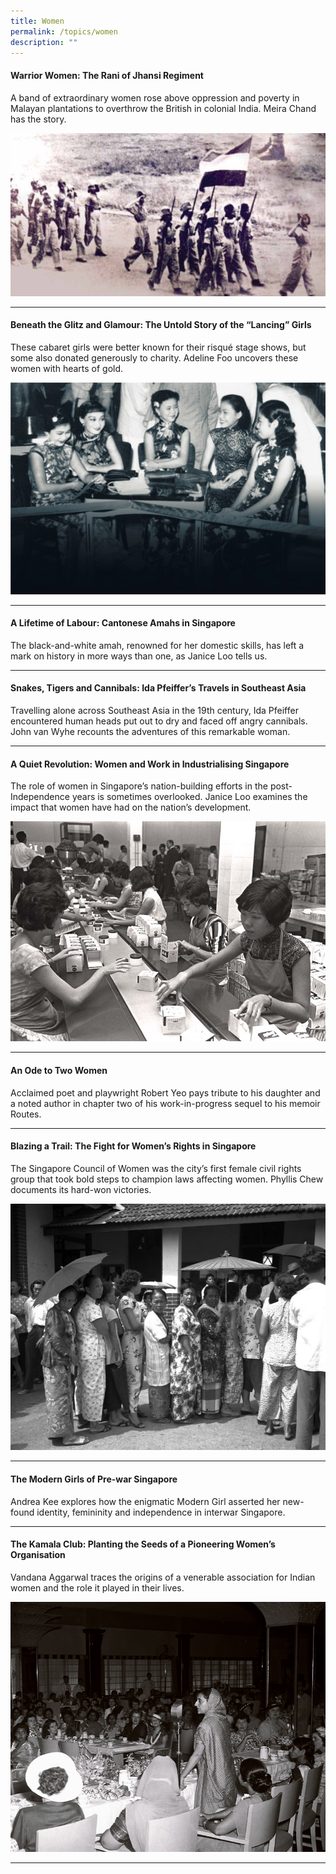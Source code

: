 ```yaml
---
title: Women
permalink: /topics/women
description: ""
---
```

#### <a style="text-decoration: none; font-weight: bold;" href="/vol-14/issue-1/apr-jun-2018/warrior-women-rani/">Warrior Women: The Rani of Jhansi Regiment</a>
<p>A band of extraordinary women rose above oppression and poverty in Malayan plantations to overthrow the British in colonial India. Meira Chand has the story.</p> 
<img src="/images/Vol-14-issue-1/warrior-women/Warrior1.JPG">
<hr>

#### <a style="text-decoration: none; font-weight: bold;" href="/vol-12/issue-4/jan-mar-2017/beneath-glitz-glamour">Beneath the Glitz and Glamour: The Untold Story of the “Lancing” Girls</a>
<p>These cabaret girls were better known for their risqué stage shows, but some also donated generously to charity. Adeline Foo uncovers these women with hearts of gold.</p> 
<img src="/images/Vol-12-issue-4/glitz-and-glamour/2-beneath_glitz_glamour.png">
<hr>

#### <a style="text-decoration: none; font-weight: bold;" href="/vol-13/issue-3/oct-dec-2017/lifetime-of-labour"> A Lifetime of Labour: Cantonese Amahs in Singapore</a>
<p>The black-and-white amah, renowned for her domestic skills, has left a mark on history in more ways than one, as Janice Loo tells us. </p>
<hr>

#### <a style="text-decoration: none; font-weight: bold;" href="/vol-15/issue-4/jan-mar-2020/s-t-c-sea/">Snakes, Tigers and Cannibals: Ida Pfeiffer’s Travels in Southeast Asia</a>
<p>Travelling alone across Southeast Asia in the 19th century, Ida Pfeiffer encountered human heads put out to dry and faced off angry cannibals. John van Wyhe recounts the adventures of this remarkable woman.</p> 
<hr>

#### <a style="text-decoration: none; font-weight: bold;" href="/vol-10/issue-2/jul-sep-2014/nation-building-women-singapore"> A Quiet Revolution: Women and Work in Industrialising Singapore</a>
<p>The role of women in Singapore’s nation-building efforts in the post-Independence years is sometimes overlooked. Janice Loo examines the impact that women have had on the nation’s development.</p> 
<img src="/images/vol-10-issue-2/women/tancho_corporation.jpg">
<hr>

#### <a style="text-decoration: none; font-weight: bold;" href="/vol-14/issue-3/oct-dec-2018/an-ode-to-two-women/"> An Ode to Two Women</a>
<p>Acclaimed poet and playwright Robert Yeo pays tribute to his daughter and a noted author in chapter two of his work-in-progress sequel to his memoir Routes.</p> 
<hr>

#### <a style="text-decoration: none; font-weight: bold;" href="/vol-14/issue-3/oct-dec-2018/blazing-a-trail/"> Blazing a Trail: The Fight for Women’s Rights in Singapore</a>
<p>The Singapore Council of Women was the city’s first female civil rights group that took bold steps to champion laws affecting women. Phyllis Chew documents its hard-won victories.</p> 
<img src="/images/Vol-14-issue-3/blazing-a-trail/BlazingTrail1.JPG">
<hr>

#### <a style="text-decoration: none; font-weight: bold;" href="/vol-17/issue-3/oct-dec-2021/moderngirl"> The Modern Girls of Pre-war Singapore</a>
<p>Andrea Kee explores how the enigmatic Modern Girl asserted her new-found identity, femininity and independence in interwar Singapore.</p>
<hr>

#### <a style="text-decoration: none; font-weight: bold;" href="/vol-18/issue-1/apr-to-jun-2022/kamala-club"> The Kamala Club: Planting the Seeds of a Pioneering Women’s Organisation</a>
<p>Vandana Aggarwal traces the origins of a venerable association for Indian women and the role it played in their lives.</p> 
<img src="/images/Vol%2018%20Issue%201/Kamala%20Club/02-Members-with-Mrs-Indira-Gandhi-at-the-Club-premisis-in-Balestier.png">
<hr>
